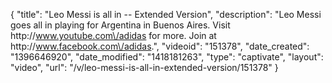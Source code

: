 {
    "title": "Leo Messi is all in -- Extended Version",
    "description": "Leo Messi goes all in playing for Argentina in Buenos Aires. Visit http:\/\/www.youtube.com\/adidas for more. Join at http:\/\/www.facebook.com\/adidas.",
    "videoid": "151378",
    "date_created": "1396646920",
    "date_modified": "1418181263",
    "type": "captivate",
    "layout": "video",
    "url": "\/v\/leo-messi-is-all-in-extended-version\/151378"
}